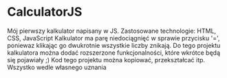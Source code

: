 # CalculatorJS
Mój pierwszy kalkulator napisany w JS. 
Zastosowane technologie: HTML, CSS, JavaScript
Kalkulator ma parę niedociągnięć w sprawie przycisku '=', poniewaz klikając go dwukrotnie wszystkie liczby znikają.
Do tego projektu kalkulatora można dodać rozszerzone funkcjonalności, które wkrótce będą się pojawiały ;)
Kod tego projektu można kopiować, przekształcać itp. Wszystko wedle własnego uznania
